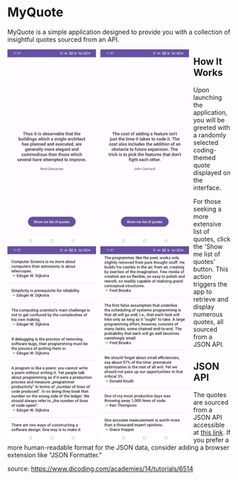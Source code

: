 # MyQuote

MyQuote is a simple application designed to provide you with a collection of insightful quotes sourced from an API.

<img src="https://github.com/nabilaakhairunnisa/MyQuote/blob/master/documentation/randomquote1.jpeg"
     alt="Main Activity"
     style="float: left; margin-right: 10px;"
     width="200" /> 
<img src="https://github.com/nabilaakhairunnisa/MyQuote/blob/master/documentation/randomquote2.jpeg"
     alt="Main Activity"
     style="float: left; margin-right: 10px;"
     width="200" /> 
<img src="https://github.com/nabilaakhairunnisa/MyQuote/blob/master/documentation/listquote1.jpeg"
     alt="Main Activity"
     style="float: left; margin-right: 10px;"
     width="200" /> 
<img src="https://github.com/nabilaakhairunnisa/MyQuote/blob/master/documentation/listquote2.jpeg"
     alt="Main Activity"
     style="float: left; margin-right: 10px;"
     width="200" /> 

## How It Works
Upon launching the application, you will be greeted with a randomly selected coding-themed quote displayed on the interface.

For those seeking a more extensive list of quotes, click the 'Show me list of quotes' button. This action triggers the app to retrieve and display numerous quotes, all sourced from a JSON API.

## JSON API
The quotes are sourced from a JSON API accessible at [this link](https://quote-api.dicoding.dev/list). If you prefer a more human-readable format for the JSON data, consider adding a browser extension like "JSON Formatter."

source: https://www.dicoding.com/academies/14/tutorials/6514

